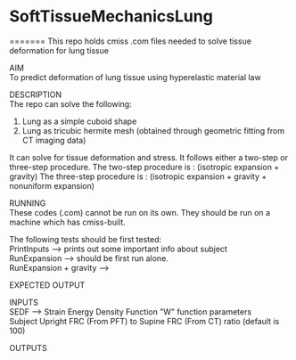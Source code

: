 # SoftTissueMechanicsLung
=======
This repo holds cmiss .com files needed to solve tissue deformation for lung tissue

AIM <br />
To predict deformation of lung tissue using hyperelastic material law

DESCRIPTION <br />
The repo can solve the following:
1) Lung as a simple cuboid shape
2) Lung as tricubic hermite mesh (obtained through geometric fitting from CT imaging data)

It can solve for tissue deformation and stress. It follows either a two-step or three-step procedure.
The two-step procedure is : (isotropic expansion + gravity)
The three-step procedure is : (isotropic expansion + gravity + nonuniform expansion)

RUNNING <br />
These codes (.com) cannot be run on its own. They should be run on a machine which has cmiss-built.

The following tests should be first tested: <br />
PrintInputs --> prints out some important info about subject <br />
RunExpansion --> should be first run alone. <br />
RunExpansion + gravity --> 



EXPECTED OUTPUT


INPUTS <br />
SEDF --> Strain Energy Density Function "W" function parameters <br />
Subject Upright FRC (From PFT) to Supine FRC (From CT) ratio (default is 100)


OUTPUTS

